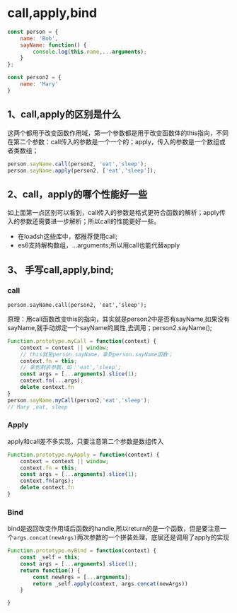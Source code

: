 # call,apply,bind
```js
const person = {
    name: 'Bob',
    sayName: function() {
        console.log(this.name,...arguments);
    }
};

const person2 = {
    name: 'Mary'
}
```
## 1、call,apply的区别是什么
这两个都用于改变函数作用域，第一个参数都是用于改变函数体的this指向，不同在第二个参数：call传入的参数是一个一个的；apply，传入的参数是一个数组或者类数组；
```js
person.sayName.call(person2, 'eat','sleep');
person.sayName.apply(person2, ['eat','sleep']);
```

## 2、call，apply的哪个性能好一些
如上面第一点区别可以看到，call传入的参数是格式更符合函数的解析；apply传入的参数还需要进一步解析；所以call的性能更好一些。
- 在loadsh这些库中，都推荐使用call;
- es6支持解构数组，...arguments;所以用call也能代替apply

## 3、 手写call,apply,bind;

### call
```person.sayName.call(person2, 'eat','sleep');```

原理：用call函数改变this的指向，其实就是person2中是否有sayName,如果没有sayName,就手动绑定一个sayName的属性,去调用；person2.sayName();
```js
Function.prototype.myCall = function(context) {
    context = context || window;
    // this就是person.sayName，拿到person.sayName函数；
    context.fn = this;
    // 拿到剩余参数，如：'eat','sleep';
    const args = [...arguments].slice(1);
    context.fn(...args);
    delete context.fn
}
person.sayName.myCall(person2,'eat','sleep'); 
// Mary ,eat, sleep
```
### Apply
apply和call差不多实现，只要注意第二个参数是数组传入
```js
Function.prototype.myApply = function(context) {
    context = context || window;
    context.fn = this;
    const args = [...arguments].slice(1);
    context.fn(args);
    delete context.fn
}
```

### Bind
bind是返回改变作用域后函数的handle,所以return的是一个函数，但是要注意一个```args.concat(newArgs)```两次参数的一个拼装处理，底层还是调用了apply的实现
```js
Function.prototype.myBind = function(context) {
    const _self = this;
    const args = [...arguments].slice(1);
    return function() {
        const newArgs = [...arguments];
        return _self.apply(context, args.concat(newArgs))
    }

}
```